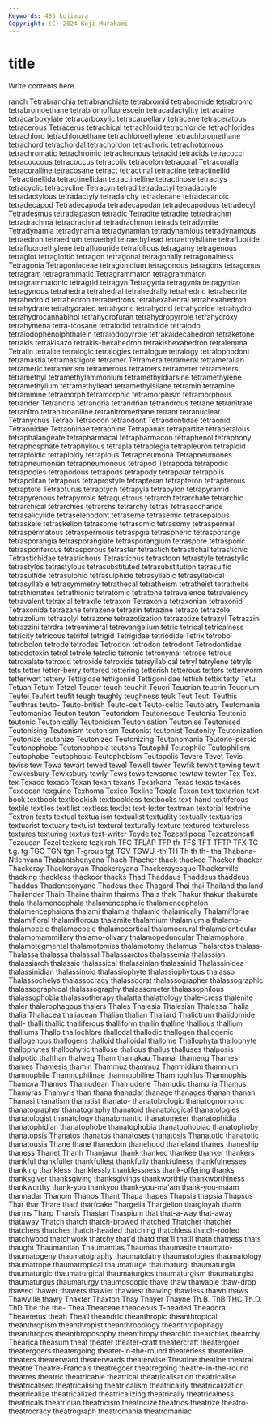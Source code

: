 ```yaml
---
Keywords: 485 kojimura
Copyright: (C) 2024 Koji Murakami
---
```


# title

Write contents here.



ranch Tetrabranchia tetrabranchiate
tetrabromid tetrabromide tetrabromo tetrabromoethane tetrabromofluorescein tetracadactylity tetracaine tetracarboxylate tetracarboxylic tetracarpellary
tetracene tetraceratous tetracerous Tetracerus tetrachical tetrachlorid tetrachloride tetrachlorides tetrachloro tetrachloroethane
tetrachloroethylene tetrachloromethane tetrachord tetrachordal tetrachordon tetrachoric tetrachotomous tetrachromatic tetrachromic tetrachronous
tetracid tetracids tetracocci tetracoccous tetracoccus tetracolic tetracolon tetracoral Tetracoralla tetracoralline
tetracosane tetract tetractinal tetractine tetractinellid Tetractinellida tetractinellidan tetractinelline tetractinose tetractys
tetracyclic tetracycline Tetracyn tetrad tetradactyl tetradactyle tetradactylous tetradactyly tetradarchy tetradecane
tetradecanoic tetradecapod Tetradecapoda tetradecapodan tetradecapodous tetradecyl Tetradesmus tetradiapason tetradic Tetradite
tetradite tetradrachm tetradrachma tetradrachmal tetradrachmon tetrads tetradymite Tetradynamia tetradynamia tetradynamian
tetradynamious tetradynamous tetraedron tetraedrum tetraethyl tetraethyllead tetraethylsilane tetrafluoride tetrafluoroethylene tetrafluouride
tetrafolious tetragamy tetragenous tetraglot tetraglottic tetragon tetragonal tetragonally tetragonalness Tetragonia
Tetragoniaceae tetragonidium tetragonous tetragons tetragonus tetragram tetragrammatic Tetragrammaton tetragrammaton tetragrammatonic
tetragrid tetragyn Tetragynia tetragynia tetragynian tetragynous tetrahedra tetrahedral tetrahedrally tetrahedric
tetrahedrite tetrahedroid tetrahedron tetrahedrons tetrahexahedral tetrahexahedron tetrahydrate tetrahydrated tetrahydric tetrahydrid
tetrahydride tetrahydro tetrahydrocannabinol tetrahydrofuran tetrahydropyrrole tetrahydroxy tetrahymena tetra-icosane tetraiodid tetraiodide
tetraiodo tetraiodophenolphthalein tetraiodopyrrole tetrakaidecahedron tetraketone tetrakis tetrakisazo tetrakis-hexahedron tetrakishexahedron tetralemma
Tetralin tetralite tetralogic tetralogies tetralogue tetralogy tetralophodont tetramastia tetramastigote tetramer
Tetramera tetrameral tetrameralian tetrameric tetramerism tetramerous tetramers tetrameter tetrameters tetramethyl
tetramethylammonium tetramethyldiarsine tetramethylene tetramethylium tetramethyllead tetramethylsilane tetramin tetramine tetrammine tetramorph
tetramorphic tetramorphism tetramorphous tetrander Tetrandria tetrandria tetrandrian tetrandrous tetrane tetranitrate
tetranitro tetranitroaniline tetranitromethane tetrant tetranuclear Tetranychus Tetrao Tetraodon tetraodont Tetraodontidae
tetraonid Tetraonidae Tetraoninae tetraonine Tetrapanax tetrapartite tetrapetalous tetraphalangeate tetrapharmacal tetrapharmacon
tetraphenol tetraphony tetraphosphate tetraphyllous tetrapla tetraplegia tetrapleuron tetraploid tetraploidic tetraploidy
tetraplous Tetrapneumona Tetrapneumones tetrapneumonian tetrapneumonous tetrapod Tetrapoda tetrapodic tetrapodies tetrapodous
tetrapods tetrapody tetrapolar tetrapolis tetrapolitan tetrapous tetraprostyle tetrapteran tetrapteron tetrapterous
tetraptote Tetrapturus tetraptych tetrapyla tetrapylon tetrapyramid tetrapyrenous tetrapyrrole tetraquetrous tetrarch
tetrarchate tetrarchic tetrarchical tetrarchies tetrarchs tetrarchy tetras tetrasaccharide tetrasalicylide tetraselenodont
tetraseme tetrasemic tetrasepalous tetraskele tetraskelion tetrasome tetrasomic tetrasomy tetraspermal tetraspermatous
tetraspermous tetraspgia tetraspheric tetrasporange tetrasporangia tetrasporangiate tetrasporangium tetraspore tetrasporic tetrasporiferous
tetrasporous tetraster tetrastich tetrastichal tetrastichic Tetrastichidae tetrastichous Tetrastichus tetrastoon tetrastyle
tetrastylic tetrastylos tetrastylous tetrasubstituted tetrasubstitution tetrasulfid tetrasulfide tetrasulphid tetrasulphide tetrasyllabic
tetrasyllabical tetrasyllable tetrasymmetry tetrathecal tetratheism tetratheist tetratheite tetrathionates tetrathionic tetratomic
tetratone tetravalence tetravalency tetravalent tetraxial tetraxile tetraxon Tetraxonia tetraxonian tetraxonid
Tetraxonida tetrazane tetrazene tetrazin tetrazine tetrazo tetrazole tetrazolium tetrazolyl tetrazone
tetrazotization tetrazotize tetrazyl Tetrazzini tetrazzini tetrdra tetremimeral tetrevangelium tetric tetrical
tetricalness tetricity tetricous tetrifol tetrigid Tetrigidae tetriodide Tetrix tetrobol tetrobolon
tetrode tetrodes Tetrodon tetrodon tetrodont Tetrodontidae tetrodotoxin tetrol tetrole tetrolic
tetronic tetronymal tetrose tetrous tetroxalate tetroxid tetroxide tetroxids tetrsyllabical tetryl
tetrylene tetryls tets tetter tetter-berry tettered tettering tetterish tetterous tetters
tetterworm tetterwort tettery Tettigidae tettigoniid Tettigoniidae tettish tettix tetty Tetu
Tetuan Tetum Tetzel Teucer teuch teuchit Teucri Teucrian teucrin Teucrium
Teufel Teufert teufit teugh teughly teughness teuk Teut Teut. Teuthis
Teuthras teuto- Teuto-british Teuto-celt Teuto-celtic Teutolatry Teutomania Teutomaniac Teuton teuton
Teutondom Teutonesque Teutonia Teutonic teutonic Teutonically Teutonicism Teutonisation Teutonise Teutonised
Teutonising Teutonism teutonism Teutonist teutonist Teutonity Teutonization Teutonize teutonize Teutonized
Teutonizing Teutonomania Teutono-persic Teutonophobe Teutonophobia teutons Teutophil Teutophile Teutophilism Teutophobe
Teutophobia Teutophobism Teutopolis Tevere Tevet Tevis teviss tew Tewa tewart
tewed tewel Tewell tewer Tewfik tewhit tewing tewit Tewkesbury Tewksbury
tewly Tews tews tewsome tewtaw tewter Tex Tex. tex Texaco
texaco Texan texan texans Texarkana Texas texas texases Texcocan texguino
Texhoma Texico Texline Texola Texon text textarian text-book textbook textbookish
textbookless textbooks text-hand textiferous textile textiles textilist textless textlet text-letter
textman textorial textrine Textron texts textual textualism textualist textuality textually
textuaries textuarist textuary textuist textural texturally texture textured textureless textures
texturing textus text-writer Teyde tez Tezcatlipoca Tezcatzoncatl Tezcucan Tezel tezkere
tezkirah TFC TFLAP TFP tfr TFS TFT TFTP TFX TG
t.g. tg TGC TGN tgn T-group tgt TGV TGWU -th
TH Th th th- tha Thabana-Ntlenyana Thabantshonyana Thach Thacher thack
thacked Thacker thacker Thackeray Thackerayan Thackerayana Thackerayesque Thackerville thacking thackless
thackoor thacks Thad Thaddaus Thaddeus thaddeus Thaddus Thadentsonyane Thadeus thae
Thagard Thai thai Thailand thailand Thailander Thain Thaine thairm thairms
Thais thak Thakur thakur thakurate thala thalamencephala thalamencephalic thalamencephalon thalamencephalons
thalami thalamia thalamic thalamically Thalamiflorae thalamifloral thalamiflorous thalamite thalamium thalamiumia
thalamo- thalamocele thalamocoele thalamocortical thalamocrural thalamolenticular thalamomammillary thalamo-olivary thalamopeduncular Thalamophora
thalamotegmental thalamotomies thalamotomy thalamus Thalarctos thalass- Thalassa thalassa thalassal Thalassarctos
thalassemia thalassian thalassiarch thalassic thalassical thalassinian thalassinid Thalassinidea thalassinidian thalassinoid
thalassiophyte thalassiophytous thalasso Thalassochelys thalassocracy thalassocrat thalassographer thalassographic thalassographical thalassography
thalassometer thalassophilous thalassophobia thalassotherapy thalatta thalattology thale-cress thalenite thaler thalerophagous
thalers Thales Thalesia Thalesian Thalessa Thalia thalia Thaliacea thaliacean Thalian
thalian Thaliard Thalictrum thalidomide thall- thalli thallic thalliferous thalliform thallin
thalline thallious thallium thalliums Thallo thallochlore thallodal thallodic thallogen thallogenic
thallogenous thallogens thalloid thalloidal thallome Thallophyta thallophyte thallophytes thallophytic thallose
thallous thallus thalluses thalposis thalpotic thalthan thalweg Tham thamakau Thamar
thameng Thames thames Thamesis thamin Thammuz thammuz Thamnidium thamnium thamnophile
Thamnophilinae thamnophiline Thamnophilus Thamnophis Thamora Thamos Thamudean Thamudene Thamudic thamuria
Thamus Thamyras Thamyris than thana thanadar thanage thanages thanah thanan
Thanasi thanatism thanatist thanato- thanatobiologic thanatognomonic thanatographer thanatography thanatoid thanatological
thanatologies thanatologist thanatology thanatomantic thanatometer thanatophidia thanatophidian thanatophobe thanatophobia thanatophobiac
thanatophoby thanatopsis Thanatos thanatos thanatoses thanatosis Thanatotic thanatotic thanatousia Thane
thane thanedom thanehood thaneland thanes thaneship thaness Thanet Thanh Thanjavur
thank thanked thankee thanker thankers thankful thankfuller thankfullest thankfully thankfulness
thankfulnesses thanking thankless thanklessly thanklessness thank-offering thanks thanksgiver thanksgiving thanksgivings
thankworthily thankworthiness thankworthy thank-you thankyou thank-you-ma'am thank-you-maam thannadar Thanom Thanos
Thant Thapa thapes Thapsia thapsia Thapsus Thar thar Thare tharf
tharfcake Thargelia Thargelion tharginyah tharm tharms Tharp Tharsis Thasian Thaspium
that that-a-way that-away thataway Thatch thatch thatch-browed thatched Thatcher thatcher
thatchers thatches thatch-headed thatching thatchless thatch-roofed thatchwood thatchwork thatchy that'd
thatd that'll thatll thatn thatness thats thaught Thaumantian Thaumantias Thaumas
thaumasite thaumato- thaumatogeny thaumatography thaumatolatry thaumatologies thaumatology thaumatrope thaumatropical thaumaturge
thaumaturgi thaumaturgia thaumaturgic thaumaturgical thaumaturgics thaumaturgism thaumaturgist thaumaturgus thaumaturgy thaumoscopic
thave thaw thawable thaw-drop thawed thawer thawers thawier thawiest thawing
thawless thawn thaws Thawville thawy Thaxter Thaxton Thay Thayer Thayne
Th.B. ThB THC Th.D. ThD The the the- Thea Theaceae
theaceous T-headed Theadora Theaetetus theah Theall theandric theanthropic theanthropical theanthropism
theanthropist theanthropology theanthropophagy theanthropos theanthroposophy theanthropy thearchic thearchies thearchy Thearica
theasum theat theater theater-craft theatercraft theatergoer theatergoers theatergoing theater-in-the-round theaterless
theaterlike theaters theaterward theaterwards theaterwise Theatine theatine theatral theatre Theatre-Francais
theatregoer theatregoing theatre-in-the-round theatres theatric theatricable theatrical theatricalisation theatricalise theatricalised
theatricalising theatricalism theatricality theatricalization theatricalize theatricalized theatricalizing theatrically theatricalness theatricals
theatrician theatricism theatricize theatrics theatrize theatro- theatrocracy theatrograph theatromania theatromaniac
